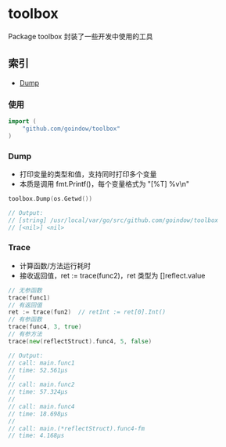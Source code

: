 # toolbox
Package toolbox 封装了一些开发中使用的工具

## 索引
- [Dump](#Dump)

### 使用
```go
import (
    "github.com/goindow/toolbox"
)
```

### Dump
- 打印变量的类型和值，支持同时打印多个变量
- 本质是调用 fmt.Printf()，每个变量格式为 "[%T] %v\n"
```go
toolbox.Dump(os.Getwd())

// Output:
// [string] /usr/local/var/go/src/github.com/goindow/toolbox
// [<nil>] <nil>
```

### Trace
- 计算函数/方法运行耗时
- 接收返回值，ret := trace(func2)，ret 类型为 []reflect.value
```go
// 无参函数
trace(func1)
// 有返回值
ret := trace(fun2)  // retInt := ret[0].Int()
// 有参函数
trace(func4, 3, true)
// 有参方法
trace(new(reflectStruct).func4, 5, false)

// Output:
// call: main.func1
// time: 52.561µs
// 
// call: main.func2
// time: 57.324µs
//
// call: main.func4
// time: 18.698µs
//
// call: main.(*reflectStruct).func4-fm
// time: 4.168µs
```